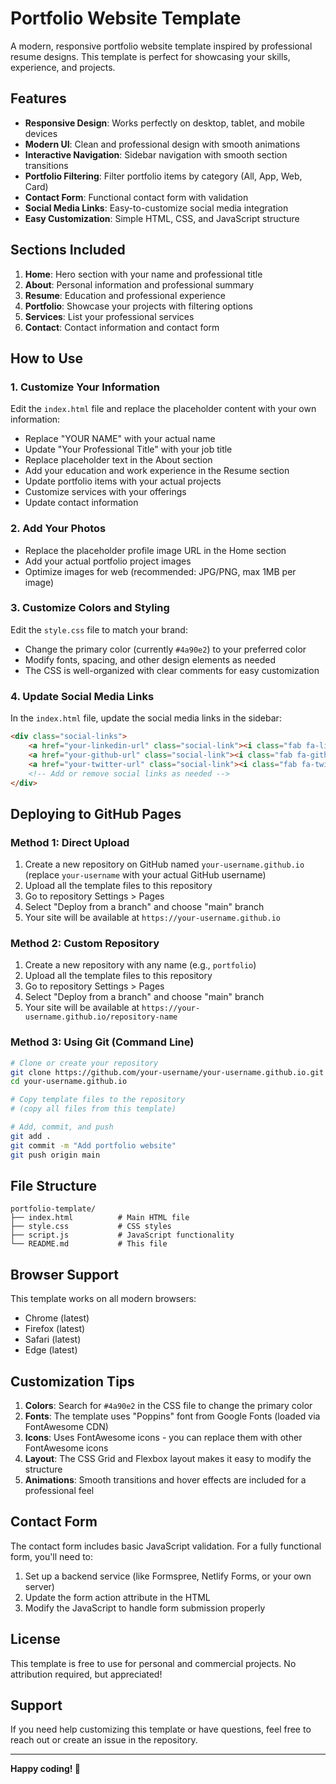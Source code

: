 # Portfolio Website Template

A modern, responsive portfolio website template inspired by professional resume designs. This template is perfect for showcasing your skills, experience, and projects.

## Features

- **Responsive Design**: Works perfectly on desktop, tablet, and mobile devices
- **Modern UI**: Clean and professional design with smooth animations
- **Interactive Navigation**: Sidebar navigation with smooth section transitions
- **Portfolio Filtering**: Filter portfolio items by category (All, App, Web, Card)
- **Contact Form**: Functional contact form with validation
- **Social Media Links**: Easy-to-customize social media integration
- **Easy Customization**: Simple HTML, CSS, and JavaScript structure

## Sections Included

1. **Home**: Hero section with your name and professional title
2. **About**: Personal information and professional summary
3. **Resume**: Education and professional experience
4. **Portfolio**: Showcase your projects with filtering options
5. **Services**: List your professional services
6. **Contact**: Contact information and contact form

## How to Use

### 1. Customize Your Information

Edit the `index.html` file and replace the placeholder content with your own information:

- Replace "YOUR NAME" with your actual name
- Update "Your Professional Title" with your job title
- Replace placeholder text in the About section
- Add your education and work experience in the Resume section
- Update portfolio items with your actual projects
- Customize services with your offerings
- Update contact information

### 2. Add Your Photos

- Replace the placeholder profile image URL in the Home section
- Add your actual portfolio project images
- Optimize images for web (recommended: JPG/PNG, max 1MB per image)

### 3. Customize Colors and Styling

Edit the `style.css` file to match your brand:

- Change the primary color (currently `#4a90e2`) to your preferred color
- Modify fonts, spacing, and other design elements as needed
- The CSS is well-organized with clear comments for easy customization

### 4. Update Social Media Links

In the `index.html` file, update the social media links in the sidebar:

```html
<div class="social-links">
    <a href="your-linkedin-url" class="social-link"><i class="fab fa-linkedin"></i></a>
    <a href="your-github-url" class="social-link"><i class="fab fa-github"></i></a>
    <a href="your-twitter-url" class="social-link"><i class="fab fa-twitter"></i></a>
    <!-- Add or remove social links as needed -->
</div>
```

## Deploying to GitHub Pages

### Method 1: Direct Upload

1. Create a new repository on GitHub named `your-username.github.io` (replace `your-username` with your actual GitHub username)
2. Upload all the template files to this repository
3. Go to repository Settings > Pages
4. Select "Deploy from a branch" and choose "main" branch
5. Your site will be available at `https://your-username.github.io`

### Method 2: Custom Repository

1. Create a new repository with any name (e.g., `portfolio`)
2. Upload all the template files to this repository
3. Go to repository Settings > Pages
4. Select "Deploy from a branch" and choose "main" branch
5. Your site will be available at `https://your-username.github.io/repository-name`

### Method 3: Using Git (Command Line)

```bash
# Clone or create your repository
git clone https://github.com/your-username/your-username.github.io.git
cd your-username.github.io

# Copy template files to the repository
# (copy all files from this template)

# Add, commit, and push
git add .
git commit -m "Add portfolio website"
git push origin main
```

## File Structure

```
portfolio-template/
├── index.html          # Main HTML file
├── style.css           # CSS styles
├── script.js           # JavaScript functionality
└── README.md           # This file
```

## Browser Support

This template works on all modern browsers:
- Chrome (latest)
- Firefox (latest)
- Safari (latest)
- Edge (latest)

## Customization Tips

1. **Colors**: Search for `#4a90e2` in the CSS file to change the primary color
2. **Fonts**: The template uses "Poppins" font from Google Fonts (loaded via FontAwesome CDN)
3. **Icons**: Uses FontAwesome icons - you can replace them with other FontAwesome icons
4. **Layout**: The CSS Grid and Flexbox layout makes it easy to modify the structure
5. **Animations**: Smooth transitions and hover effects are included for a professional feel

## Contact Form

The contact form includes basic JavaScript validation. For a fully functional form, you'll need to:

1. Set up a backend service (like Formspree, Netlify Forms, or your own server)
2. Update the form action attribute in the HTML
3. Modify the JavaScript to handle form submission properly

## License

This template is free to use for personal and commercial projects. No attribution required, but appreciated!

## Support

If you need help customizing this template or have questions, feel free to reach out or create an issue in the repository.

---

**Happy coding! 🚀**

